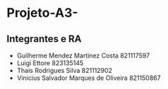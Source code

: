 # Projeto-A3-

## Integrantes e RA
- Guilherme Mendez Martinez Costa 821117597
- Luigi Ettore 823135145
- Thais Rodrigues Silva 821112902
- Vinicius Salvador Marques de Oliveira 821150867

